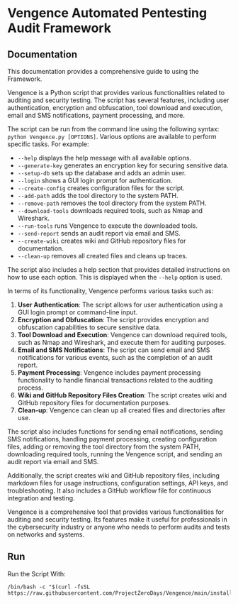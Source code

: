 # Vengence Automated Pentesting Audit Framework 

## Documentation

This documentation provides a comprehensive guide to using the Framework. 

Vengence is a Python script that provides various functionalities related to auditing and security testing. The script has several features, including user authentication, encryption and obfuscation, tool download and execution, email and SMS notifications, payment processing, and more.

The script can be run from the command line using the following syntax: `python Vengence.py [OPTIONS]`. Various options are available to perform specific tasks. For example:

- `--help` displays the help message with all available options.
- `--generate-key` generates an encryption key for securing sensitive data.
- `--setup-db` sets up the database and adds an admin user.
- `--login` shows a GUI login prompt for authentication.
- `--create-config` creates configuration files for the script.
- `--add-path` adds the tool directory to the system PATH.
- `--remove-path` removes the tool directory from the system PATH.
- `--download-tools` downloads required tools, such as Nmap and Wireshark.
- `--run-tools` runs Vengence to execute the downloaded tools.
- `--send-report` sends an audit report via email and SMS.
- `--create-wiki` creates wiki and GitHub repository files for documentation.
- `--clean-up` removes all created files and cleans up traces.

The script also includes a help section that provides detailed instructions on how to use each option. This is displayed when the `--help` option is used.

In terms of its functionality, Vengence performs various tasks such as:

1. **User Authentication**: The script allows for user authentication using a GUI login prompt or command-line input.
2. **Encryption and Obfuscation**: The script provides encryption and obfuscation capabilities to secure sensitive data.
3. **Tool Download and Execution**: Vengence can download required tools, such as Nmap and Wireshark, and execute them for auditing purposes.
4. **Email and SMS Notifications**: The script can send email and SMS notifications for various events, such as the completion of an audit report.
5. **Payment Processing**: Vengence includes payment processing functionality to handle financial transactions related to the auditing process.
6. **Wiki and GitHub Repository Files Creation**: The script creates wiki and GitHub repository files for documentation purposes.
7. **Clean-up**: Vengence can clean up all created files and directories after use.

The script also includes functions for sending email notifications, sending SMS notifications, handling payment processing, creating configuration files, adding or removing the tool directory from the system PATH, downloading required tools, running the Vengence script, and sending an audit report via email and SMS.

Additionally, the script creates wiki and GitHub repository files, including markdown files for usage instructions, configuration settings, API keys, and troubleshooting. It also includes a GitHub workflow file for continuous integration and testing.

Vengence is a comprehensive tool that provides various functionalities for auditing and security testing. Its features make it useful for professionals in the cybersecurity industry or anyone who needs to perform audits and tests on networks and systems.

## Run

Run the Script With:

    /bin/bash -c "$(curl -fsSL https://raw.githubusercontent.com/ProjectZeroDays/Vengence/main/install.sh)"

    
